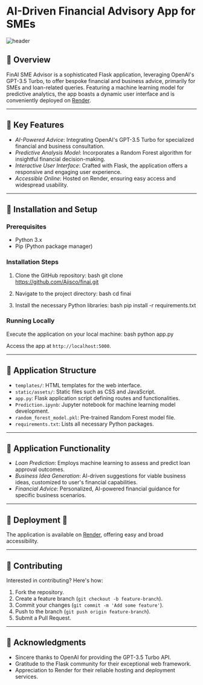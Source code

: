 # AI-Driven Financial Advisory App for SMEs

![header](https://capsule-render.vercel.app/api?type=wave&color=gradient&height=300&section=header&text=FinAI%20SME%20Advisor&fontSize=50)

## 📍 Overview
FinAI SME Advisor is a sophisticated Flask application, leveraging OpenAI's GPT-3.5 Turbo, to offer bespoke financial and business advice, primarily for SMEs and loan-related queries. Featuring a machine learning model for predictive analytics, the app boasts a dynamic user interface and is conveniently deployed on [Render](https://finai-t4wc.onrender.com).

---

## 📍 Key Features
- *AI-Powered Advice*: Integrating OpenAI's GPT-3.5 Turbo for specialized financial and business consultation.
- *Predictive Analysis Model*: Incorporates a Random Forest algorithm for insightful financial decision-making.
- *Interactive User Interface*: Crafted with Flask, the application offers a responsive and engaging user experience.
- *Accessible Online*: Hosted on Render, ensuring easy access and widespread usability.

---

## 📍 Installation and Setup

### Prerequisites
- Python 3.x
- Pip (Python package manager)

### Installation Steps
1. Clone the GitHub repository:
   bash
   git clone https://github.com/Ajisco/finai.git
   
2. Navigate to the project directory:
   bash
   cd finai
   
3. Install the necessary Python libraries:
   bash
   pip install -r requirements.txt
   

### Running Locally
Execute the application on your local machine:
bash
python app.py

Access the app at `http://localhost:5000`.

---

## 📍 Application Structure
- `templates/`: HTML templates for the web interface.
- `static/assets/`: Static files such as CSS and JavaScript.
- `app.py`: Flask application script defining routes and functionalities.
- `Prediction.ipynb`: Jupyter notebook for machine learning model development.
- `random_forest_model.pkl`: Pre-trained Random Forest model file.
- `requirements.txt`: Lists all necessary Python packages.

---

## 📍 Application Functionality
- *Loan Prediction*: Employs machine learning to assess and predict loan approval outcomes.
- *Business Idea Generation*: AI-driven suggestions for viable business ideas, customized to user's financial capabilities.
- *Financial Advice*: Personalized, AI-powered financial guidance for specific business scenarios.

---

## 📍 Deployment 🚀
The application is available on [Render](https://finai-t4wc.onrender.com), offering easy and broad accessibility.

---

## 📍 Contributing
Interested in contributing? Here's how:
1. Fork the repository.
2. Create a feature branch (`git checkout -b feature-branch`).
3. Commit your changes (`git commit -m 'Add some feature'`).
4. Push to the branch (`git push origin feature-branch`).
5. Submit a Pull Request.

---

## 📍 Acknowledgments
- Sincere thanks to OpenAI for providing the GPT-3.5 Turbo API.
- Gratitude to the Flask community for their exceptional web framework.
- Appreciation to Render for their reliable hosting and deployment services.

